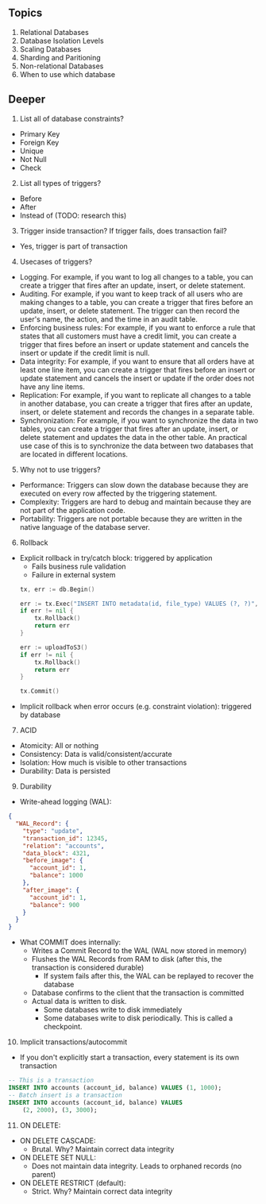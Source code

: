 ## Topics
1. Relational Databases
2. Database Isolation Levels
3. Scaling Databases
4. Sharding and Paritioning
5. Non-relational Databases
6. When to use which database

## Deeper
1. List all of database constraints?
- Primary Key
- Foreign Key
- Unique
- Not Null
- Check

2. List all types of triggers?
- Before
- After
- Instead of (TODO: research this)

3. Trigger inside transaction? If trigger fails, does transaction fail?
- Yes, trigger is part of transaction

4. Usecases of triggers?
- Logging. For example, if you want to log all changes to a table, you can create a trigger that fires after an update, insert, or delete statement.
- Auditing. For example, if you want to keep track of all users who are making changes to a table, you can create a trigger that fires before an update, insert, or delete statement. The trigger can then record the user's name, the action, and the time in an audit table.
- Enforcing business rules: For example, if you want to enforce a rule that states that all customers must have a credit limit, you can create a trigger that fires before an insert or update statement and cancels the insert or update if the credit limit is null.
- Data integrity: For example, if you want to ensure that all orders have at least one line item, you can create a trigger that fires before an insert or update statement and cancels the insert or update if the order does not have any line items.
- Replication: For example, if you want to replicate all changes to a table in another database, you can create a trigger that fires after an update, insert, or delete statement and records the changes in a separate table.
- Synchronization: For example, if you want to synchronize the data in two tables, you can create a trigger that fires after an update, insert, or delete statement and updates the data in the other table. An practical use case of this is to synchronize the data between two databases that are located in different locations.

5. Why not to use triggers?
- Performance: Triggers can slow down the database because they are executed on every row affected by the triggering statement.
- Complexity: Triggers are hard to debug and maintain because they are not part of the application code.
- Portability: Triggers are not portable because they are written in the native language of the database server.

6. Rollback
- Explicit rollback in try/catch block: triggered by application
    - Fails business rule validation
    - Failure in external system
    ```go
    tx, err := db.Begin()

    err := tx.Exec("INSERT INTO metadata(id, file_type) VALUES (?, ?)", "123", "png")
    if err != nil {
        tx.Rollback()
        return err
    }

    err := uploadToS3()
    if err != nil {
        tx.Rollback()
        return err
    }

    tx.Commit()
    ```
- Implicit rollback when error occurs (e.g. constraint violation): triggered by database

7. ACID
- Atomicity: All or nothing
- Consistency: Data is valid/consistent/accurate
- Isolation: How much is visible to other transactions
- Durability: Data is persisted

9. Durability
- Write-ahead logging (WAL): 
```json
{
  "WAL_Record": {
    "type": "update",
    "transaction_id": 12345,
    "relation": "accounts",
    "data_block": 4321,
    "before_image": {
      "account_id": 1,
      "balance": 1000
    },
    "after_image": {
      "account_id": 1,
      "balance": 900
    }
  }
}
```
- What COMMIT does internally:
    - Writes a Commit Record to the WAL (WAL now stored in memory)
    - Flushes the WAL Records from RAM to disk (after this, the transaction is considered durable)
        - If system fails after this, the WAL can be replayed to recover the database
    - Database confirms to the client that the transaction is committed
    - Actual data is written to disk. 
        - Some databases write to disk immediately
        - Some databases write to disk periodically. This is called a checkpoint.


10. Implicit transactions/autocommit
- If you don't explicitly start a transaction, every statement is its own transaction
```sql
-- This is a transaction
INSERT INTO accounts (account_id, balance) VALUES (1, 1000);
-- Batch insert is a transaction
INSERT INTO accounts (account_id, balance) VALUES 
    (2, 2000), (3, 3000);
```

11. ON DELETE:
- ON DELETE CASCADE:
    - Brutal. Why? Maintain correct data integrity
- ON DELETE SET NULL: 
    - Does not maintain data integrity. Leads to orphaned records (no parent)
- ON DELETE RESTRICT (default): 
    - Strict. Why? Maintain correct data integrity




